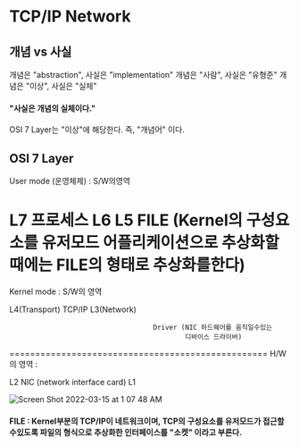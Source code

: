 # TCP/IP Network

## 개념 vs 사실
>
개념은 "abstraction", 사실은 "implementation"
개념은 "사람", 사실은 "유형준"
개념은 "이상", 사실은 "실체"
#### "사실은 개념의 실체이다."
OSI 7 Layer는 "이상"에 해당한다. 즉, "개념어" 이다.



## OSI 7 Layer

User mode (운영체제) : S/W의영역

L7    									프로세스
L6
L5
										FILE (Kernel의 구성요소를 유저모드
												어플리케이션으로 추상화할때에는
												FILE의 형태로 추상화를한다)
 ==================================================
Kernel mode	: S/W의 영역

L4(Transport) 							TCP/IP
L3(Network)								

										Driver (NIC 하드웨어를 움직일수있는
												디바이스 드라이버)
 ==================================================
H/W의 영역 : 

L2										NIC (network interface card)
L1

![Screen Shot 2022-03-15 at 1 07 48 AM](https://user-images.githubusercontent.com/71254925/158280796-6c703000-5e27-4490-ba5d-73accbabc29c.png)


#### FILE : Kernel부분의 TCP/IP이 네트워크이며, TCP의 구성요소를 유저모드가 접근할수있도록 파일의 형식으로 추상화한 인터페이스를  "소켓" 이라고 부른다.

